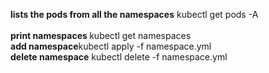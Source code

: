 
<b>lists the pods from all the namespaces</b> kubectl get pods -A
<br><b></b>
<br><b>print namespaces </b>kubectl get namespaces
<br><b>add namespace</b>kubectl apply -f namespace.yml
<br><b>delete namespace</b> kubectl delete -f namespace.yml

